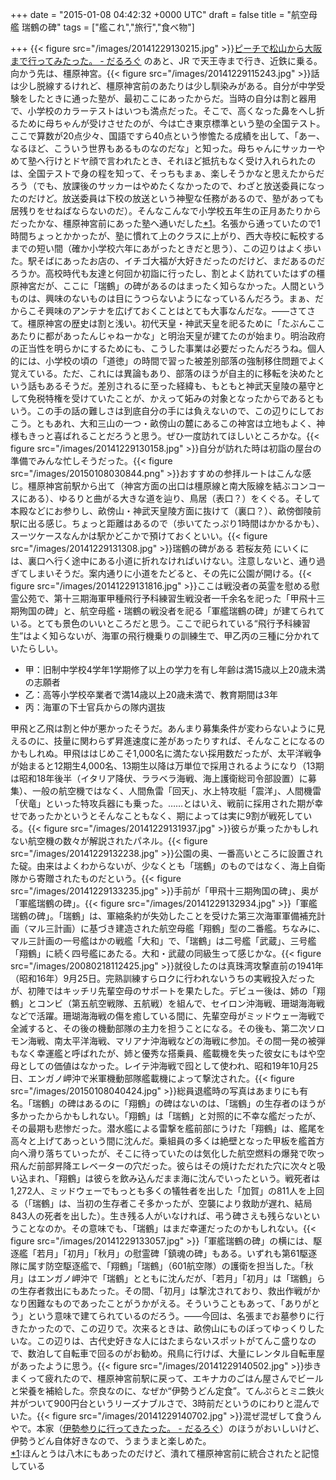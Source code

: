 
+++
date = "2015-01-08 04:42:32 +0000 UTC"
draft = false
title = "航空母艦 瑞鶴の碑"
tags = ["艦これ","旅行","食べ物"]

+++
{{< figure src="/images/20141229130215.jpg"  >}}<a href="https://blog.daruyanagi.jp/entry/2015/01/04/225608">ピーチで松山から大阪まで行ってみたった。 - だるろぐ</a> のあと、JR で天王寺まで行き、近鉄に乗る。向かう先は、橿原神宮。{{< figure src="/images/20141229115243.jpg"  >}}話は少し脱線するけれど、橿原神宮前のあたりは少し馴染みがある。自分が中学受験をしたときに通った塾が、最初ここにあったからだ。当時の自分は割と器用で、小学校のカラーテストはいつも満点だった。そこで、高くなった鼻をへし折るために母ちゃんが受けさせたのが、今は亡き東京標準という塾の全国テスト。ここで算数が20点少々、国語ですら40点という惨憺たる成績を出して、「あー、なるほど、こういう世界もあるものなのだな」と知った。母ちゃんにサッカーやめて塾へ行けとドヤ顔で言われたとき、それほど抵抗もなく受け入れられたのは、全国テストで身の程を知って、そっちもまぁ、楽しそうかなと思えたからだろう（でも、放課後のサッカーはやめたくなかったので、わざと放送委員になったのだけど。放送委員は下校の放送という神聖な任務があるので、塾があっても居残りをせねばならないのだ）。そんなこんなで小学校五年生の正月あたりからだったかな、橿原神宮前にあった塾へ通いだした<a href="#f-4242b731" name="fn-4242b731" title="ほんとうは八木にもあったのだけど、潰れて橿原神宮前に統合されたと記憶している">*1</a>。名張から通っていたので1時間ちょっとかかったが、塾に慣れて上のクラスに上がり、西大寺校に転校するまでの短い間（確か小学校六年にあがったときだと思う）、この辺りはよく歩いた。駅そばにあったお店の、イチゴ大福が大好きだったのだけど、まだあるのだろうか。高校時代も友達と何回か初詣に行ったし、割とよく訪れていたはずの橿原神宮だが、ここに「瑞鶴」の碑があるのはまったく知らなかった。人間というものは、興味のないものは目にうつらないようになっているんだろう。まぁ、だからこそ興味のアンテナを広げておくことはとても大事なんだな。――さてさて。橿原神宮の歴史は割と浅い。初代天皇・神武天皇を祀るために「たぶんここあたりに都があったんじゃねーかな」と明治天皇が建てたのが始まり。明治政府の正当性を明らかにするためにも、こうした事業は必要だったんだろうね。個人的には、小学校の頃の「道徳」の時間で習った被差別部落の強制移住問題でよく覚えている。ただ、これには異論もあり、部落のほうが自主的に移転を決めたという話もあるそうだ。差別されるに至った経緯も、もともと神武天皇陵の墓守として免税特権を受けていたことが、かえって妬みの対象となったからであるともいう。この手の話の難しさは到底自分の手には負えないので、この辺りにしておこう。ともあれ、大和三山の一つ・畝傍山の麓にあるこの神宮は立地もよく、神様もきっと喜ばれることだろうと思う。ぜひ一度訪れてほしいところかな。{{< figure src="/images/20141229130158.jpg"  >}}自分が訪れた時は初詣の屋台の準備でみんな忙しそうだった。{{< figure src="/images/20150108030844.png"  >}}おすすめの参拝ルートはこんな感じ。橿原神宮前駅から出て（神宮方面の出口は橿原線と南大阪線を結ぶコンコースにある）、ゆるりと曲がる大きな道を辿り、鳥居（表口？）をくぐる。そして本殿などにお参りし、畝傍山・神武天皇陵方面に抜けて（裏口？）、畝傍御陵前駅に出る感じ。ちょっと距離はあるので（歩いてたっぷり1時間はかかるかも）、スーツケースなんかは駅かどこかで預けておくといい。{{< figure src="/images/20141229131308.jpg"  >}}瑞鶴の碑がある 若桜友苑 にいくには、裏口へ行く途中にある小道に折れなければいけない。注意しないと、通り過ぎてしまいそうだ。案内通りに小道をたどると、その先に公園が開ける。{{< figure src="/images/20141229131816.jpg"  >}}ここは戦没者の英霊を慰める慰霊公苑で、第十三期海軍甲種飛行予科練習生戦没者一千余名を祀った「甲飛十三期殉国の碑」と、航空母艦・瑞鶴の戦没者を祀る「軍艦瑞鶴の碑」が建てられている。とても景色のいいところだと思う。ここで祀られている“飛行予科練習生”はよく知らないが、海軍の飛行機乗りの訓練生で、甲乙丙の三種に分かれていたらしい。

<ul>
<li>甲：旧制中学校4学年1学期修了以上の学力を有し年齢は満15歳以上20歳未満の志願者</li>
<li>乙：高等小学校卒業者で満14歳以上20歳未満で、教育期間は3年</li>
<li>丙：海軍の下士官兵からの隊内選抜</li>
</ul>甲飛と乙飛は割と仲が悪かったそうだ。あんまり募集条件が変わらないように見えるのに、技量に関わらず昇進速度に差があったりすれば、そんなことになるのかもしれぬ。甲飛ははじめこそ1,000名に満たない採用数だったが、太平洋戦争が始まると12期生4,000名、13期生以降は万単位で採用されるようになり（13期は昭和18年後半（イタリア降伏、ララベラ海戦、海上護衛総司令部設置）に募集）、一般の航空機ではなく、人間魚雷「回天」、水上特攻艇「震洋」、人間機雷「伏竜」といった特攻兵器にも乗った。……とはいえ、戦前に採用された期が幸せであったかというとそんなこともなく、期によっては実に9割が戦死している。{{< figure src="/images/20141229131937.jpg"  >}}彼らが乗ったかもしれない航空機の数々が解説されたパネル。{{< figure src="/images/20141229132238.jpg"  >}}公園の奥、一番高いところに設置された碇。由来はよくわからないが、少なくとも「瑞鶴」のものではなく、海上自衛隊から寄贈されたものだという。{{< figure src="/images/20141229133235.jpg"  >}}手前が「甲飛十三期殉国の碑」、奥が「軍艦瑞鶴の碑」。{{< figure src="/images/20141229132934.jpg"  >}}「軍艦瑞鶴の碑」。「瑞鶴」は、軍縮条約が失効したことを受けた第三次海軍軍備補充計画（マル三計画）に基づき建造された航空母艦「翔鶴」型の二番艦。ちなみに、マル三計画の一号艦はかの戦艦「大和」で、「瑞鶴」は二号艦「武蔵」、三号艦「翔鶴」に続く四号艦にあたる。大和・武蔵の同級生って感じかな。{{< figure src="/images/20080218112425.jpg"  >}}就役したのは真珠湾攻撃直前の1941年（昭和16年）9月25日。完熟訓練すらロクに行われないうちの実戦投入だったが、初陣ではキッチリ先輩空母のサポートを果たした。デビュー後は、姉の「翔鶴」とコンビ（第五航空戦隊、五航戦）を組んで、セイロン沖海戦、珊瑚海海戦などで活躍。珊瑚海海戦の傷を癒している間に、先輩空母がミッドウェー海戦で全滅すると、その後の機動部隊の主力を担うことになる。その後も、第二次ソロモン海戦、南太平洋海戦、マリアナ沖海戦などの海戦に参加。その間一発の被弾もなく幸運艦と呼ばれたが、姉と優秀な搭乗員、艦載機を失った彼女にもはや空母としての価値はなかった。レイテ沖海戦で囮として使われ、昭和19年10月25日、エンガノ岬沖で米軍機動部隊艦載機によって撃沈された。{{< figure src="/images/20150108040424.jpg"  >}}総員退艦時の写真はあまりにも有名。「瑞鶴」の碑はあるのに「翔鶴」の碑はないのは、「瑞鶴」の生存者のほうが多かったからかもしれない。「翔鶴」は「瑞鶴」と対照的に不幸な艦だったが、その最期も悲惨だった。潜水艦による雷撃を艦前部にうけた「翔鶴」は、艦尾を高々と上げてあっという間に沈んだ。乗組員の多くは絶壁となった甲板を艦首方向へ滑り落ちていったが、そこに待っていたのは気化した航空燃料の爆発で吹っ飛んだ前部昇降エレベーターの穴だった。彼らはその焼けただれた穴に次々と吸い込まれ、「翔鶴」は彼らを飲み込んだまま海に沈んでいったという。戦死者は1,272人、ミッドウェーでもっとも多くの犠牲者を出した「加賀」の811人を上回る（「瑞鶴」は、当初の生存者こそ多かったが、空襲により救助が遅れ、結局843人の死者を出した）。生き残る人がいなければ、弔う碑さえも残らないということなのか。その意味でも、「瑞鶴」はまだ幸運だったのかもしれない。{{< figure src="/images/20141229133057.jpg"  >}}「軍艦瑞鶴の碑」の横には、駆逐艦「若月」「初月」「秋月」の慰霊碑「鎮魂の碑」もある。いずれも第61駆逐隊に属す防空駆逐艦で、「翔鶴」「瑞鶴」（601航空隊）の護衛を担当した。「秋月」はエンガノ岬沖で「瑞鶴」とともに沈んだが、「若月」「初月」は「瑞鶴」らの生存者救出にもあたった。その間、「初月」は撃沈されており、救出作戦がかなり困難なものであったことがうかがえる。そういうこともあって、「ありがとう」という意味で建てられているのだろう。――今回は、名張までお墓参りに行きたかったので、この辺りで。次来るときは、畝傍山にものぼってゆっくりしたいな。この辺りは、古代史好きな人にはたまらないスポットがてんこ盛りなので、数泊して自転車で回るのがお勧め。飛鳥に行けば、大量にレンタル自転車屋があったように思う。{{< figure src="/images/20141229140502.jpg"  >}}歩きまくって疲れたので、橿原神宮前駅に戻って、エキナカのごはん屋さんでビールと栄養を補給した。奈良なのに、なぜか“伊勢うどん定食”。てんぷらとミニ鉄火丼がついて900円台というリーズナブルさで、3時前だというのにわりと混んでいた。{{< figure src="/images/20141229140702.jpg"  >}}混ぜ混ぜして食うんやで。本家（<a href="https://blog.daruyanagi.jp/entry/2013/10/10/225413">伊勢参りに行ってきたった。 - だるろぐ</a>）のほうがおいしいけど、伊勢うどん自体好きなので、うまうまと楽しめた。
<div class="footnote">
<a href="#fn-4242b731" name="f-4242b731" class="footnote-number">*1</a><span class="footnote-delimiter">:</span><span class="footnote-text">ほんとうは八木にもあったのだけど、潰れて橿原神宮前に統合されたと記憶している</span>
</div>

